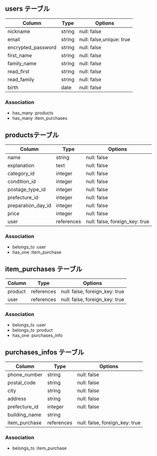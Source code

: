 ## users テーブル

| Column              | Type   | Options                 |
| ------------------  | ------ | ----------------------- |
| nickname            | string | null: false             |
| email               | string | null: false,unique: true|
| encrypted_password  | string | null: false             |
| first_name          | string | null: false             |
| family_name         | string | null: false             |
| read_first          | string | null: false             |
| read_family        | string | null: false              |
| birth               | date   | null: false             |

### Association

- has_many :products
- has_many :item_purchases

##  productsテーブル

| Column               | Type       | Options                        |
| -------------------  | ------     | ------------------------------ |
| name                 | string     | null: false                    |
| explanation          | text       | null: false                    |
| category_id          | integer    | null: false                    |
| condition_id         | integer    | null: false                    |
| postage_type_id      | integer    | null: false                    |
| prefecture_id        | integer    | null: false                    |
| preparation_day_id   | integer    | null: false                    |
| price                | integer    | null: false                    |
| user                 | references | null: false, foreign_key: true | 

### Association

- belongs_to :user
- has_one :item_purchase

## item_purchases テーブル
| Column        | Type       | Options                        |
| ------------- | ---------- | ------------------------------ |
| product       | references | null: false, foreign_key: true |
| user          | references | null: false, foreign_key: true |


### Association

- belongs_to :user
- belongs_to :product
- has_one :purchases_info

## purchases_infos テーブル

| Column        | Type        | Options                        |
| ------------- | ----------  | ------------------------------ |
| phone_number  | string      | null: false                    |
| postal_code   | string      | null: false                    |
| city          | string      | null: false                    |
| address       | string      | null: false                    |
| prefecture_id | integer     | null: false                    |
| building_name | string      |                                |
| item_purchase | references  | null: false, foreign_key: true |


### Association

- belongs_to  :item_purchase